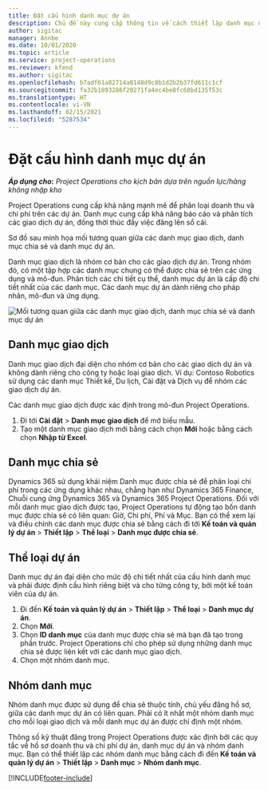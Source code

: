 ```yaml
---
title: Đặt cấu hình danh mục dự án
description: Chủ đề này cung cấp thông tin về cách thiết lập danh mục dự án.
author: sigitac
manager: Annbe
ms.date: 10/01/2020
ms.topic: article
ms.service: project-operations
ms.reviewer: kfend
ms.author: sigitac
ms.openlocfilehash: b7adf61a82714a0148d9c8b1d2b2b37fd611c1cf
ms.sourcegitcommit: fa32b1893286f20271fa4ec4be8fc68bd135f53c
ms.translationtype: HT
ms.contentlocale: vi-VN
ms.lasthandoff: 02/15/2021
ms.locfileid: "5287534"
---
```

# <a name="configure-project-categories"></a>Đặt cấu hình danh mục dự án

_**Áp dụng cho:** Project Operations cho kịch bản dựa trên nguồn lực/hàng không nhập kho_

Project Operations cung cấp khả năng mạnh mẽ để phân loại doanh thu và chi phí trên các dự án. Danh mục cung cấp khả năng báo cáo và phân tích các giao dịch dự án, đồng thời thúc đẩy việc đăng lên sổ cái.

Sơ đồ sau minh họa mối tương quan giữa các danh mục giao dịch, danh mục chia sẻ và danh mục dự án. 

Danh mục giao dịch là nhóm cơ bản cho các giao dịch dự án. Trong nhóm đó, có một tập hợp các danh mục chung có thể được chia sẻ trên các ứng dụng và mô-đun. Phân tích các chi tiết cụ thể, danh mục dự án là cấp độ chi tiết nhất của các danh mục. Các danh mục dự án dành riêng cho pháp nhân, mô-đun và ứng dụng.

![Mối tương quan giữa các danh mục giao dịch, danh mục chia sẻ và danh mục dự án](media/project-categories.png)

## <a name="transaction-categories"></a>Danh mục giao dịch

Danh mục giao dịch đại diện cho nhóm cơ bản cho các giao dịch dự án và không dành riêng cho công ty hoặc loại giao dịch. Ví dụ: Contoso Robotics sử dụng các danh mục Thiết kế, Du lịch, Cài đặt và Dịch vụ để nhóm các giao dịch dự án.

Các danh mục giao dịch được xác định trong mô-đun Project Operations. 
1. Đi tới **Cài đặt** \> **Danh mục giao dịch** để mở biểu mẫu. 
2. Tạo một danh mục giao dịch mới bằng cách chọn **Mới** hoặc bằng cách chọn **Nhập từ Excel**.

## <a name="shared-categories"></a>Danh mục chia sẻ

Dynamics 365 sử dụng khái niệm Danh mục được chia sẻ để phân loại chi phí trong các ứng dụng khác nhau, chẳng hạn như Dynamics 365 Finance, Chuỗi cung ứng Dynamics 365 và Dynamics 365 Project Operations. Đối với mỗi danh mục giao dịch được tạo, Project Operations tự động tạo bốn danh mục được chia sẻ có liên quan: Giờ, Chi phí, Phí và Mục. Bạn có thể xem lại và điều chỉnh các danh mục được chia sẻ bằng cách đi tới **Kế toán và quản lý dự án** \> **Thiết lập** \> **Thể loại** \> **Danh mục được chia sẻ**.

## <a name="project-categories"></a>Thể loại dự án

Danh mục dự án đại diện cho mức độ chi tiết nhất của cấu hình danh mục và phải được định cấu hình riêng biệt và cho từng công ty, bởi một kế toán viên của dự án.

1. Đi đến **Kế toán và quản lý dự án** \> **Thiết lập** \> **Thể loại** \> **Danh mục dự án**.
2. Chọn **Mới**.
3. Chọn **ID danh mục** của danh mục được chia sẻ mà bạn đã tạo trong phần trước. Project Operations chỉ cho phép sử dụng những danh mục chia sẻ được liên kết với các danh mục giao dịch.
4. Chọn một nhóm danh mục.

## <a name="category-groups"></a>Nhóm danh mục

Nhóm danh mục được sử dụng để chia sẻ thuộc tính, chủ yếu đăng hồ sơ, giữa các danh mục dự án có liên quan. Phải có ít nhất một nhóm danh mục cho mỗi loại giao dịch và mỗi danh mục dự án được chỉ định một nhóm.

Thông số kỹ thuật đăng trong Project Operations được xác định bởi các quy tắc về hồ sơ doanh thu và chi phí dự án, danh mục dự án và nhóm danh mục. Bạn có thể thiết lập các nhóm danh mục bằng cách đi đến **Kế toán và quản lý dự án** \> **Thiết lập** \> **Danh mục** \> **Nhóm danh mục**.


[!INCLUDE[footer-include](../includes/footer-banner.md)]